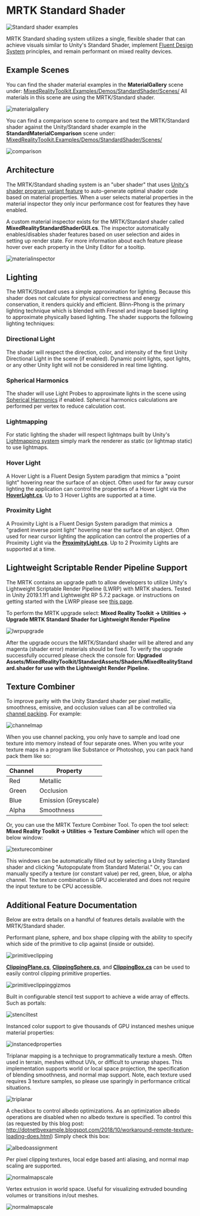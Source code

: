 # MRTK Standard Shader

![Standard shader examples](../Documentation/Images/MRTKStandardShader/MRTK_StandardShader.jpg)

MRTK Standard shading system utilizes a single, flexible shader that can achieve visuals similar to Unity's Standard Shader, implement [Fluent Design System](https://www.microsoft.com/design/fluent/) principles, and remain performant on mixed reality devices.

## Example Scenes

You can find the shader material examples in the **MaterialGallery** scene under:
[MixedRealityToolkit.Examples/Demos/StandardShader/Scenes/](https://github.com/microsoft/MixedRealityToolkit-Unity/tree/mrtk_release/Assets/MixedRealityToolkit.Examples/Demos/StandardShader/Scenes) All materials in this scene are using the MRTK/Standard shader.

![materialgallery](../Documentation/Images/MRTKStandardShader/MRTK_MaterialGallery.jpg)

You can find a comparison scene to compare and test the MRTK/Standard shader against the Unity/Standard shader example in the **StandardMaterialComparison** scene under: [MixedRealityToolkit.Examples/Demos/StandardShader/Scenes/](https://github.com/microsoft/MixedRealityToolkit-Unity/tree/mrtk_release/Assets/MixedRealityToolkit.Examples/Demos/StandardShader/Scenes)

![comparison](../Documentation/Images/MRTKStandardShader/MRTK_StandardMaterialComparison.gif)

## Architecture

The MRTK/Standard shading system is an "uber shader" that uses [Unity's shader program variant feature](https://docs.unity3d.com/Manual/SL-MultipleProgramVariants.html) to auto-generate optimal shader code based on material properties. When a user selects material properties in the material inspector they only incur performance cost for features they have enabled.

A custom material inspector exists for the MRTK/Standard shader called **MixedRealityStandardShaderGUI.cs**. The inspector automatically enables/disables shader features based on user selection and aides in setting up render state. For more information about each feature please hover over each property in the Unity Editor for a tooltip.

![materialinspector](../Documentation/Images/MRTKStandardShader/MRTK_MaterialInspector.jpg)

## Lighting

The MRTK/Standard uses a simple approximation for lighting. Because this shader does not calculate for physical correctness and energy conservation, it renders quickly and efficient. Blinn-Phong is the primary lighting technique which is blended with Fresnel and image based lighting to approximate physically based lighting. The shader supports the following lighting techniques:

### Directional Light

The shader will respect the direction, color, and intensity of the first Unity Directional Light in the scene (if enabled). Dynamic point lights, spot lights, or any other Unity light will not be considered in real time lighting.

### Spherical Harmonics

The shader will use Light Probes to approximate lights in the scene using [Spherical Harmonics](https://docs.unity3d.com/Manual/LightProbes-TechnicalInformation.html) if enabled. Spherical harmonics calculations are performed per vertex to reduce calculation cost.

### Lightmapping

For static lighting the shader will respect lightmaps built by Unity's [Lightmapping system](https://docs.unity3d.com/Manual/Lightmapping.html) simply mark the renderer as static (or lightmap static) to use lightmaps.

### Hover Light

A Hover Light is a Fluent Design System paradigm that mimics a "point light" hovering near the surface of an object. Often used for far away cursor lighting the application can control the properties of a Hover Light via the [**HoverLight.cs**](xref:Microsoft.MixedReality.Toolkit.Utilities.HoverLight). Up to 3 Hover Lights are supported at a time.

### Proximity Light

A Proximity Light is a Fluent Design System paradigm that mimics a "gradient inverse point light" hovering near the surface of an object. Often used for near cursor lighting the application can control the properties of a Proximity Light via the [**ProximityLight.cs**](xref:Microsoft.MixedReality.Toolkit.Utilities.ProximityLight). Up to 2 Proximity Lights are supported at a time.

## Lightweight Scriptable Render Pipeline Support

The MRTK contains an upgrade path to allow developers to utilize Unity's Lightweight Scriptable Render Pipeline (LWRP) with MRTK shaders. Tested in Unity 2019.1.1f1 and Lightweight RP 5.7.2 package. or instructions on getting started with the LWRP please see [this page](https://docs.unity3d.com/Packages/com.unity.render-pipelines.lightweight@5.10/manual/getting-started-with-lwrp.html).

To perform the MRTK upgrade select: **Mixed Reality Toolkit -> Utilities -> Upgrade MRTK Standard Shader for Lightweight Render Pipeline**

![lwrpupgrade](../Documentation/Images/MRTKStandardShader/MRTK_LWRPUpgrade.jpg)

After the upgrade occurs the MRTK/Standard shader will be altered and any magenta (shader error) materials should be fixed. To verify the upgrade successfully occurred please check the console for: **Upgraded Assets/MixedRealityToolkit/StandardAssets/Shaders/MixedRealityStandard.shader for use with the Lightweight Render Pipeline.**

## Texture Combiner

To improve parity with the Unity Standard shader per pixel metallic, smoothness, emissive, and occlusion values can all be controlled via [channel packing](http://wiki.polycount.com/wiki/ChannelPacking). For example:

![channelmap](../Documentation/Images/MRTKStandardShader/MRTK_ChannelMap.gif)

When you use channel packing, you only have to sample and load one texture into memory instead of four separate ones. When you write your texture maps in a program like Substance or Photoshop, you can pack hand pack them like so:

| Channel | Property             |
|---------|----------------------|
| Red     | Metallic             |
| Green   | Occlusion            |
| Blue    | Emission (Greyscale) |
| Alpha   | Smoothness           |

Or, you can use the MRTK Texture Combiner Tool. To open the tool select: **Mixed Reality Toolkit -> Utilities -> Texture Combiner** which will open the below window:

![texturecombiner](../Documentation/Images/MRTKStandardShader/MRTK_TextureCombiner.jpg)

This windows can be automatically filled out by selecting a Unity Standard shader and clicking "Autopopulate from Standard Material." Or, you can manually specify a texture (or constant value) per red, green, blue, or alpha channel. The texture combination is GPU accelerated and does not require the input texture to be CPU accessible.

## Additional Feature Documentation
Below are extra details on a handful of features details available with the MRTK/Standard shader.

Performant plane, sphere, and box shape clipping with the ability to specify which side of the primitive to clip against (inside or outside).

![primitiveclipping](../Documentation/Images/MRTKStandardShader/MRTK_PrimitiveClipping.gif)

[**ClippingPlane.cs**](xref:Microsoft.MixedReality.Toolkit.Utilities.ClippingPlane), [**ClippingSphere.cs**](xref:Microsoft.MixedReality.Toolkit.Utilities.ClippingSphere), and [**ClippingBox.cs**](xref:Microsoft.MixedReality.Toolkit.Utilities.ClippingBox) can be used to easily control clipping primitive properties.

![primitiveclippinggizmos](../Documentation/Images/MRTKStandardShader/MRTK_PrimitiveClippingGizmos.gif)

Built in configurable stencil test support to achieve a wide array of effects. Such as portals:

![stenciltest](../Documentation/Images/MRTKStandardShader/MRTK_StencilTest.gif)

Instanced color support to give thousands of GPU instanced meshes unique material properties:

![instancedproperties](../Documentation/Images/MRTKStandardShader/MRTK_InstancedProperties.gif)

Triplanar mapping is a technique to programmatically texture a mesh. Often used in terrain, meshes without UVs, or difficult to unwrap shapes. This implementation supports world or local space projection, the specification of blending smoothness, and normal map support. Note, each texture used requires 3 texture samples, so please use sparingly in performance critical situations.

![triplanar](../Documentation/Images/MRTKStandardShader/MRTK_TriplanarMapping.gif)

A checkbox to control albedo optimizations. As an optimization albedo operations are disabled when no albedo texture is specified. To control this (as requested by this blog post: http://dotnetbyexample.blogspot.com/2018/10/workaround-remote-texture-loading-does.html) Simply check this box:

![albedoassignment](../Documentation/Images/MRTKStandardShader/MRTK_AlbedoAssignment.jpg)

Per pixel clipping textures, local edge based anti aliasing, and normal map scaling are supported.

![normalmapscale](../Documentation/Images/MRTKStandardShader/MRTK_NormalMapScale.gif)

Vertex extrusion in world space. Useful for visualizing extruded bounding volumes or transitions in/out meshes.

![normalmapscale](../Documentation/Images/MRTKStandardShader/MRTK_VertexExtrusion.gif)
